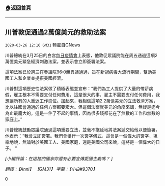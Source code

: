 ###  [:house:返回首頁](https://github.com/ourhimalayas/txt)
---

## 川普敦促通過2萬億美元的救助法案
`2020-03-26 12:16 GM31` [轉載自GNews](https://gnews.org/zh-hant/153477/)

川普總統在3月25日的白宮[每日疫情會](https://youtu.be/_Gc-ImTHyzU)上表態，他敦促眾議院能在周五通過這項2萬億美元緊急經濟刺激法案，並表示會立即簽署法案。

這項法案已於週三在參議院96:0無異議通過，旨在新冠病毒大流行期間，幫助美國工人和企業並提振美國經濟。

川普對這項歷史性法案做了積極表態並宣布：“我們為工人提供了大量的帶薪病假，雇主根本不需要支付任何費用，這是很大的事，雇主不需要支付任何費用，我想讓所有的人重返工作崗位。加起來，我相信這項2.2萬億美元的立法救濟方案，比以往國會通過的任何方案都要宏大。但這個法案就美元的角度來講，無疑是迄今為止最龐大的，這是一件了不起的事情，因為很多錢都花在了無數的工作和無數的家庭上。”

川普總統鼓勵眾議院通過這項重要立法，並毫不拖延地將法案遞交給他以便簽署。他表示：“我會立即簽署。我們會舉行一次簽字儀式，這會是一個偉大的簽字，坦率地說，無論對於美國工人、美國家庭，還是美國公司來說，這將是一個偉大的日子。 ”

*[小編評論：在這樣的國家你還有必要宣傳愛國主義嗎？ ]*

*翻譯：【Anni】 【GM31】 字幕：【小白#9370】*

0
